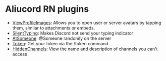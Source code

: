 # Aliucord RN plugins

- [ViewProfileImages](https://github.com/c10udburst-discord/Aliucord-RightNow-Plugins/blob/builds/ViewProfileImages.js.bundle): Allows you to open user or server avatars by tapping them, similar to attachments or embeds.
- [SilentTyping](https://github.com/c10udburst-discord/Aliucord-RightNow-Plugins/blob/builds/SilentTyping.js.bundle): Makes Discord not send your typing indicator
- [AtSomeone](https://github.com/c10udburst-discord/Aliucord-RightNow-Plugins/blob/builds/AtSomeone.js.bundle): @Someone randomly on the server
- [Token](https://github.com/c10udburst-discord/Aliucord-RightNow-Plugins/blob/builds/Token.js.bundle): Get your token via the /token command
- [HiddenChannels](https://github.com/c10udburst-discord/Aliucord-RightNow-Plugins/blob/builds/HiddenChannels.js.bundle): View the name and description of channels you can't access
